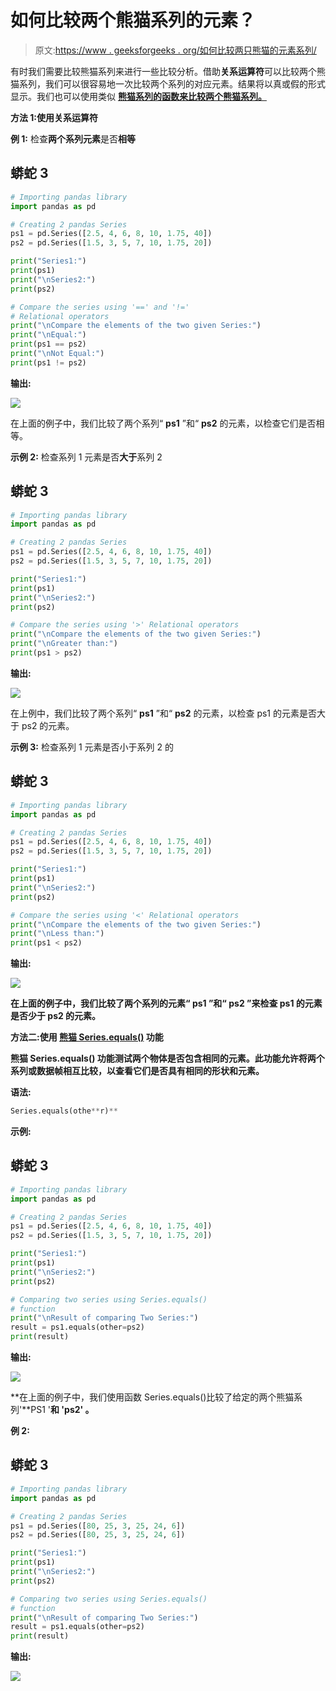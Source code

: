 # 如何比较两个熊猫系列的元素？

> 原文:[https://www . geeksforgeeks . org/如何比较两只熊猫的元素系列/](https://www.geeksforgeeks.org/how-to-compare-the-elements-of-the-two-pandas-series/)

有时我们需要比较熊猫系列来进行一些比较分析。借助**关系运算符**可以比较两个熊猫系列，我们可以很容易地一次比较两个系列的对应元素。结果将以真或假的形式显示。我们也可以使用类似 [**熊猫系列的函数来比较两个熊猫系列。**](https://www.geeksforgeeks.org/python-pandas-series-equals/)

**方法 1:使用关系运算符**

**例 1:** 检查**两个系列元素**是否**相等**

## 蟒蛇 3

```py
# Importing pandas library
import pandas as pd

# Creating 2 pandas Series
ps1 = pd.Series([2.5, 4, 6, 8, 10, 1.75, 40])
ps2 = pd.Series([1.5, 3, 5, 7, 10, 1.75, 20])

print("Series1:")
print(ps1)
print("\nSeries2:")
print(ps2)

# Compare the series using '==' and '!=' 
# Relational operators
print("\nCompare the elements of the two given Series:")
print("\nEqual:")
print(ps1 == ps2)
print("\nNot Equal:")
print(ps1 != ps2)
```

**输出:**

![](img/90caccfe09c3b06750dbc3f2cd317cf0.png)

在上面的例子中，我们比较了两个系列“ **ps1** ”和“ **ps2** 的元素，以检查它们是否相等。

**示例 2:** 检查系列 1 元素是否**大于**系列 2

## 蟒蛇 3

```py
# Importing pandas library
import pandas as pd

# Creating 2 pandas Series
ps1 = pd.Series([2.5, 4, 6, 8, 10, 1.75, 40])
ps2 = pd.Series([1.5, 3, 5, 7, 10, 1.75, 20])

print("Series1:")
print(ps1)
print("\nSeries2:")
print(ps2)

# Compare the series using '>' Relational operators
print("\nCompare the elements of the two given Series:")
print("\nGreater than:")
print(ps1 > ps2)
```

**输出:**

![](img/a25dbbb70fee1bee79b9ae6fbbe60285.png)

在上例中，我们比较了两个系列“ **ps1** ”和“ **ps2** 的元素，以检查 ps1 的元素是否大于 ps2 的元素。

**示例 3:** 检查系列 1 元素是否小于系列 2 的

## **蟒蛇 3**

```py
# Importing pandas library
import pandas as pd

# Creating 2 pandas Series 
ps1 = pd.Series([2.5, 4, 6, 8, 10, 1.75, 40])
ps2 = pd.Series([1.5, 3, 5, 7, 10, 1.75, 20])

print("Series1:")
print(ps1)
print("\nSeries2:")
print(ps2)

# Compare the series using '<' Relational operators
print("\nCompare the elements of the two given Series:")
print("\nLess than:")
print(ps1 < ps2)
```

****输出:****

**![](img/7e437723b68c69c24cbff0065ed8129e.png)**

**在上面的例子中，我们比较了两个系列的元素“ **ps1** ”和“ **ps2** ”来检查 ps1 的元素是否少于 ps2 的元素。**

****方法二:使用** [**熊猫 Series.equals()**](https://www.geeksforgeeks.org/python-pandas-series-equals/) **功能****

**熊猫 **Series.equals()** 功能测试两个物体是否包含相同的元素。此功能允许将两个系列或数据帧相互比较，以查看它们是否具有相同的形状和元素。**

****语法:****

```py
Series.equals(othe**r)** 
```

****示例:****

## **蟒蛇 3**

```py
# Importing pandas library
import pandas as pd

# Creating 2 pandas Series
ps1 = pd.Series([2.5, 4, 6, 8, 10, 1.75, 40])
ps2 = pd.Series([1.5, 3, 5, 7, 10, 1.75, 20])

print("Series1:")
print(ps1)
print("\nSeries2:")
print(ps2)

# Comparing two series using Series.equals()
# function
print("\nResult of comparing Two Series:")
result = ps1.equals(other=ps2)
print(result)
```

****输出:****

**![](img/310e2fed76fb909764e0c219abbe8bc3.png)**

**在上面的例子中，我们使用函数 Series.equals()比较了给定的两个熊猫系列'**PS1 '**和 **'ps2'** 。**

****例 2:****

## **蟒蛇 3**

```py
# Importing pandas library
import pandas as pd

# Creating 2 pandas Series
ps1 = pd.Series([80, 25, 3, 25, 24, 6])
ps2 = pd.Series([80, 25, 3, 25, 24, 6])

print("Series1:")
print(ps1)
print("\nSeries2:")
print(ps2)

# Comparing two series using Series.equals()
# function
print("\nResult of comparing Two Series:")
result = ps1.equals(other=ps2)
print(result)
```

****输出:****

**![](img/1527005ab01658b51debcafde44711b7.png)**